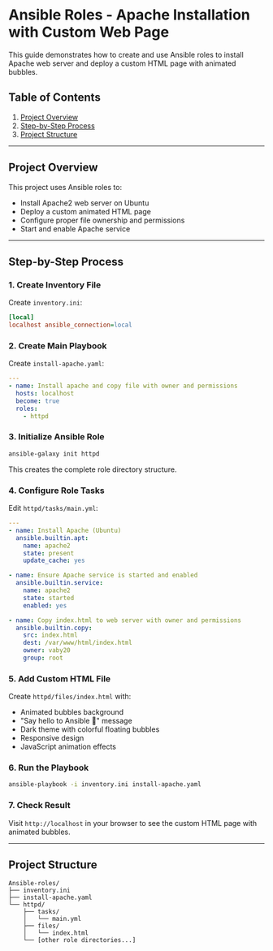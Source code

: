 # Ansible Roles - Apache Installation with Custom Web Page

This guide demonstrates how to create and use Ansible roles to install Apache web server and deploy a custom HTML page with animated bubbles.

## Table of Contents

1. [Project Overview](#project-overview)
2. [Step-by-Step Process](#step-by-step-process)
3. [Project Structure](#project-structure)

---

## Project Overview

This project uses Ansible roles to:

- Install Apache2 web server on Ubuntu
- Deploy a custom animated HTML page
- Configure proper file ownership and permissions
- Start and enable Apache service

---

## Step-by-Step Process

### 1. Create Inventory File

Create `inventory.ini`:

```ini
[local]
localhost ansible_connection=local
```

### 2. Create Main Playbook

Create `install-apache.yaml`:

```yaml
---
- name: Install apache and copy file with owner and permissions
  hosts: localhost
  become: true
  roles:
    - httpd
```

### 3. Initialize Ansible Role

```bash
ansible-galaxy init httpd
```

This creates the complete role directory structure.

### 4. Configure Role Tasks

Edit `httpd/tasks/main.yml`:

```yaml
---
- name: Install Apache (Ubuntu)
  ansible.builtin.apt:
    name: apache2
    state: present
    update_cache: yes

- name: Ensure Apache service is started and enabled
  ansible.builtin.service:
    name: apache2
    state: started
    enabled: yes

- name: Copy index.html to web server with owner and permissions
  ansible.builtin.copy:
    src: index.html
    dest: /var/www/html/index.html
    owner: vaby20
    group: root
```

### 5. Add Custom HTML File

Create `httpd/files/index.html` with:

- Animated bubbles background
- "Say hello to Ansible 🌿" message
- Dark theme with colorful floating bubbles
- Responsive design
- JavaScript animation effects

### 6. Run the Playbook

```bash
ansible-playbook -i inventory.ini install-apache.yaml
```

### 7. Check Result

Visit `http://localhost` in your browser to see the custom HTML page with animated bubbles.

---

## Project Structure

```
Ansible-roles/
├── inventory.ini
├── install-apache.yaml
└── httpd/
    ├── tasks/
    │   └── main.yml
    ├── files/
    │   └── index.html
    └── [other role directories...]
```
